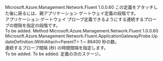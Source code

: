 <Type Name="IWithInterval&lt;ParentT&gt;" FullName="Microsoft.Azure.Management.Network.Fluent.ApplicationGatewayProbe.UpdateDefinition.IWithInterval&lt;ParentT&gt;">
  <TypeSignature Language="C#" Value="public interface IWithInterval&lt;ParentT&gt;" />
  <TypeSignature Language="ILAsm" Value=".class public interface auto ansi abstract IWithInterval`1&lt;ParentT&gt;" />
  <TypeSignature Language="DocId" Value="T:Microsoft.Azure.Management.Network.Fluent.ApplicationGatewayProbe.UpdateDefinition.IWithInterval`1" />
  <TypeSignature Language="VB.NET" Value="Public Interface IWithInterval(Of ParentT)" />
  <TypeSignature Language="F#" Value="type IWithInterval&lt;'ParentT&gt; = interface" />
  <AssemblyInfo>
    <AssemblyName>Microsoft.Azure.Management.Network.Fluent</AssemblyName>
    <AssemblyVersion>1.0.0.60</AssemblyVersion>
  </AssemblyInfo>
  <TypeParameters>
    <TypeParameter Name="ParentT" />
  </TypeParameters>
  <Interfaces />
  <Docs>
    <typeparam name="ParentT">この定義をアタッチした後に戻るには、親アプリケーション ゲートウェイ定義の段階です。</typeparam>
    <summary>
            アプリケーション ゲートウェイ プローブ定義できるようにする連続するプローブの間隔を指定の段階です。
            </summary>
    <remarks>To be added.</remarks>
  </Docs>
  <Members>
    <Member MemberName="WithTimeBetweenProbesInSeconds">
      <MemberSignature Language="C#" Value="public Microsoft.Azure.Management.Network.Fluent.ApplicationGatewayProbe.UpdateDefinition.IWithAttach&lt;ParentT&gt; WithTimeBetweenProbesInSeconds (int seconds);" />
      <MemberSignature Language="ILAsm" Value=".method public hidebysig newslot virtual instance class Microsoft.Azure.Management.Network.Fluent.ApplicationGatewayProbe.UpdateDefinition.IWithAttach`1&lt;!ParentT&gt; WithTimeBetweenProbesInSeconds(int32 seconds) cil managed" />
      <MemberSignature Language="DocId" Value="M:Microsoft.Azure.Management.Network.Fluent.ApplicationGatewayProbe.UpdateDefinition.IWithInterval`1.WithTimeBetweenProbesInSeconds(System.Int32)" />
      <MemberSignature Language="VB.NET" Value="Public Function WithTimeBetweenProbesInSeconds (seconds As Integer) As IWithAttach(Of ParentT)" />
      <MemberSignature Language="F#" Value="abstract member WithTimeBetweenProbesInSeconds : int -&gt; Microsoft.Azure.Management.Network.Fluent.ApplicationGatewayProbe.UpdateDefinition.IWithAttach&lt;'ParentT&gt;" Usage="iWithInterval.WithTimeBetweenProbesInSeconds seconds" />
      <MemberType>Method</MemberType>
      <AssemblyInfo>
        <AssemblyName>Microsoft.Azure.Management.Network.Fluent</AssemblyName>
        <AssemblyVersion>1.0.0.60</AssemblyVersion>
      </AssemblyInfo>
      <ReturnValue>
        <ReturnType>Microsoft.Azure.Management.Network.Fluent.ApplicationGatewayProbe.UpdateDefinition.IWithAttach&lt;ParentT&gt;</ReturnType>
      </ReturnValue>
      <Parameters>
        <Parameter Name="seconds" Type="System.Int32" />
      </Parameters>
      <Docs>
        <param name="seconds">1 ~ 86400 秒の数。</param>
        <summary>
            連続するプローブ間隔 (秒) の時間間隔を指定します。
            </summary>
        <returns>To be added.</returns>
        <remarks>To be added.</remarks>
        <return>定義の次のステージ。</return>
      </Docs>
    </Member>
  </Members>
</Type>